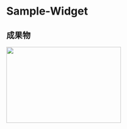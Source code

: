 # Sample-Widget

## 成果物

<img src="https://github.com/KakizakiHayate/sample-widget/assets/109132975/bf46b9cb-bde0-4062-aff4-9843f86da388" width="300" height="200">

